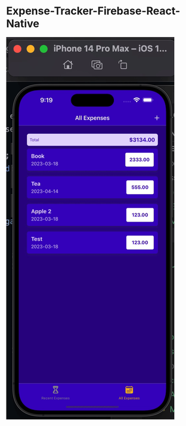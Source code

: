 # Expense-Tracker-Firebase-React-Native

![alt text](https://github.com/DenysVedernykov/Expense-Tracker-Firebase-React-Native/blob/main/demo.gif?raw=true)
